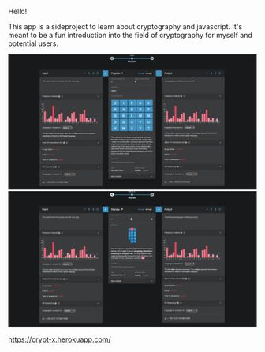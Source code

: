 Hello!

This app is a sideproject to learn about cryptography and javascript. It's meant to be a fun introduction into the field of cryptography for myself and potential users.

<img src="./preview_images/prev2.PNG">
<img src="./preview_images/prev3.PNG">

https://crypt-x.herokuapp.com/